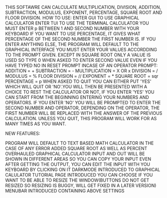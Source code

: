 THIS SOFTAWRE CAN CALCULATE MULTIPLICATION, DIVISION, ADDITION, SUBTRACTION, MODULUS, EXPONENT, PERCENTAGE, SQUARE ROOT AND FLOOR DIVISION.
HOW TO USE:
ENTER GUI TO USE GRAPHICAL CALCULATOR
ENTER TUI TO USE THE TERMINAL CALCULATOR
YOU MUST ENTER p BETWEEN 1 AND SECOND NUMBER WITH YOUR KEYBOARD IF YOU WANT TO USE PERCENTAGE, IT GIVES WHAT PERCENTAGE OF THE SECOND NUMBER THE FIRST NUMBER IS.
IF YOU ENTER ANYTHING ELSE, THE PROGRAM WILL DEFAULT TO THE GRAPHICAL INTERFACE
YOU MUST ENTER YOUR VALUES ACCORDDING TO THE PROMPT GIVEN.
EXCEPT IN SQUARE ROOT ONLY A VALUE IS USED SO TYPE 0 WHEN ASKED TO ENTER SECOND VALUE EVEN IF YOU HAVE TYPED NO IN RESET PROMPT
INCASE OF AN OPERATOR PROMPT:
  ADDITION = +
  SUBTRACTION = -
  MULTIPLICATION = X OR x
  DIVISION = /
  MODULUS = %
  FLOOR DIVISION = //
  EXPONENT = *
  SQUARE ROOT = sqr
  PERCENTAGE = p
WHEN ASKED TO QUIT YOU CAN EITHER PUT 'YES' WHICH WILL QUIT OR 'NO'.YOU WILL THEN BE PRESENTED WITH A CHOICE TO REST THE CALCULATOR OR NOT, IF YOU ENTER 'YES' YOU CAN START FROM THE BEGINNING ENTERING YOUR NUMBERS AND OPERATORS. IF YOU ENTER 'NO' YOU WILL BE PROMPTED TO ENTER THE SECOND NUMBER AND OPERATOR, DEPENDING ON THE OPERATOR, THE FIRST NUMBER WILL BE REPLACED WITH THE ANSWER OF THE PREVIOUS CALCULATION.
UNLESS YOU QUIT, THIS PROGRAM WILL WORK FOR AS MANY TIMES AS YOU WANT.

NEW FEATURES:

PROGRAM WILL DEFAULT TO TEXT BASED MATH CALCULATOR IN THE CASE OF ANY ERROR
ADDED SQUARE ROOT AS WELL AS PERCENT
OVERHAULED GRAPHICAL CALCULATOR
INPUT AND OUT WILL BE SHOWN IN DIFFERENT AREAS SO YOU CAN COPY YOUR INPUT EVEN AFTER GETTING THE OUTPUT, YOU CAN EDIT THE INPUT WITH YOU KEYBOARD BY CLICKING ON IT
DARKMODE INTRODUCED TO GRAPHICAL CALULATOR
TUTORIAL PAGE INTRODUCED
YOU CAN CHOOSE IF YOU WANT TO BE ABLE TO RESIZE THE WINDOW(BUTTONS DO NOT GET RESIZED SO RESIZING IS BUGGY, WILL GET FIXED IN A LATER VERSION)
MENUBAR INTRODUCED CONTAINING ABOVE SETTINGS
